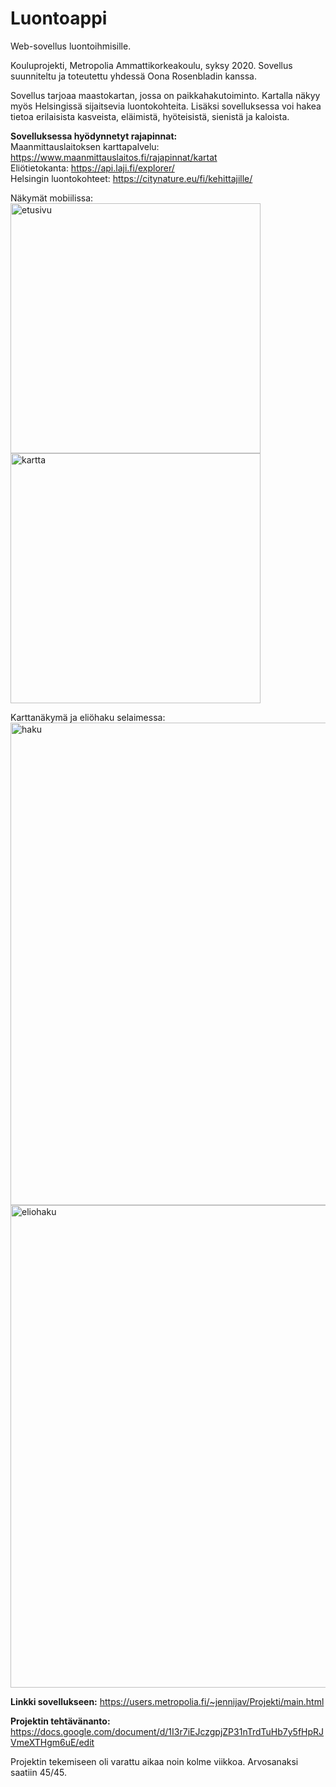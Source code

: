 # Luontoappi
Web-sovellus luontoihmisille.<br>

Kouluprojekti, Metropolia Ammattikorkeakoulu, syksy 2020.
Sovellus suunniteltu ja toteutettu yhdessä Oona Rosenbladin kanssa.

Sovellus tarjoaa maastokartan, jossa on paikkahakutoiminto. Kartalla näkyy myös Helsingissä sijaitsevia luontokohteita. Lisäksi sovelluksessa voi hakea tietoa erilaisista kasveista, eläimistä, hyöteisistä, sienistä ja kaloista.

<b>Sovelluksessa hyödynnetyt rajapinnat:</b><br>
Maanmittauslaitoksen karttapalvelu: https://www.maanmittauslaitos.fi/rajapinnat/kartat<br>
Eliötietokanta: https://api.laji.fi/explorer/<br>
Helsingin luontokohteet: https://citynature.eu/fi/kehittajille/<br>

Näkymät mobiilissa:<br>
<img width="400" alt="etusivu" src="https://user-images.githubusercontent.com/54348859/148752921-1cfc2529-98fb-4c59-90ab-affdbffc7342.jpg">
<img width="400" alt="kartta" src="https://user-images.githubusercontent.com/54348859/148752937-b7228898-28c2-4cb4-9591-773775ba0049.jpg">

Karttanäkymä ja eliöhaku selaimessa:<br>
<img width="772" alt="haku" src="https://user-images.githubusercontent.com/54348859/148750680-b0174313-a493-4e48-94b3-eb3247fd015d.png">
<img width="772" alt="eliohaku" src="https://user-images.githubusercontent.com/54348859/148750713-dfddd4e9-5da1-4a8f-9adb-5153a2b59d4d.png">

<b>Linkki sovellukseen:</b>
https://users.metropolia.fi/~jennijav/Projekti/main.html

<b>Projektin tehtävänanto:</b>
https://docs.google.com/document/d/1I3r7iEJczgpjZP31nTrdTuHb7y5fHpRJVmeXTHgm6uE/edit

Projektin tekemiseen oli varattu aikaa noin kolme viikkoa. Arvosanaksi saatiin 45/45.
